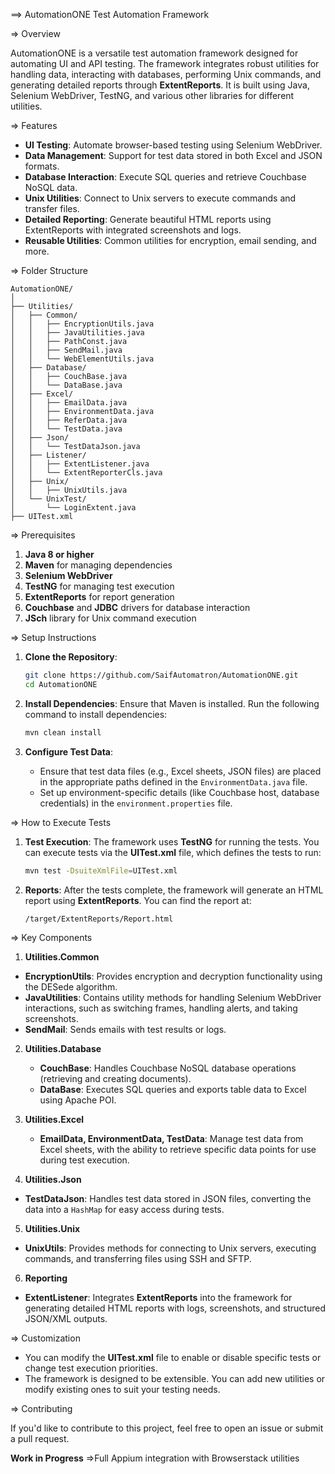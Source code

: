 
==> AutomationONE Test Automation Framework

=> Overview

AutomationONE is a versatile test automation framework designed for automating UI and API testing. The framework integrates robust utilities for handling data, interacting with databases, performing Unix commands, and generating detailed reports through **ExtentReports**. It is built using Java, Selenium WebDriver, TestNG, and various other libraries for different utilities.

=> Features

- **UI Testing**: Automate browser-based testing using Selenium WebDriver.
- **Data Management**: Support for test data stored in both Excel and JSON formats.
- **Database Interaction**: Execute SQL queries and retrieve Couchbase NoSQL data.
- **Unix Utilities**: Connect to Unix servers to execute commands and transfer files.
- **Detailed Reporting**: Generate beautiful HTML reports using ExtentReports with integrated screenshots and logs.
- **Reusable Utilities**: Common utilities for encryption, email sending, and more.

=> Folder Structure

```
AutomationONE/
│
├── Utilities/
│   ├── Common/
│   │   ├── EncryptionUtils.java
│   │   ├── JavaUtilities.java
│   │   ├── PathConst.java
│   │   ├── SendMail.java
│   │   └── WebElementUtils.java
│   ├── Database/
│   │   ├── CouchBase.java
│   │   └── DataBase.java
│   ├── Excel/
│   │   ├── EmailData.java
│   │   ├── EnvironmentData.java
│   │   ├── ReferData.java
│   │   └── TestData.java
│   ├── Json/
│   │   └── TestDataJson.java
│   ├── Listener/
│   │   ├── ExtentListener.java
│   │   └── ExtentReporterCls.java
│   ├── Unix/
│   │   ├── UnixUtils.java
│   └── UnixTest/
│       └── LoginExtent.java
├── UITest.xml
```

=> Prerequisites

1. **Java 8 or higher**
2. **Maven** for managing dependencies
3. **Selenium WebDriver**
4. **TestNG** for managing test execution
5. **ExtentReports** for report generation
6. **Couchbase** and **JDBC** drivers for database interaction
7. **JSch** library for Unix command execution

=> Setup Instructions

1. **Clone the Repository**:
   ```bash
   git clone https://github.com/SaifAutomatron/AutomationONE.git
   cd AutomationONE
   ```

2. **Install Dependencies**:
   Ensure that Maven is installed. Run the following command to install dependencies:
   ```bash
   mvn clean install
   ```

3. **Configure Test Data**:
   - Ensure that test data files (e.g., Excel sheets, JSON files) are placed in the appropriate paths defined in the `EnvironmentData.java` file.
   - Set up environment-specific details (like Couchbase host, database credentials) in the `environment.properties` file.

=> How to Execute Tests

1. **Test Execution**:
   The framework uses **TestNG** for running the tests. You can execute tests via the **UITest.xml** file, which defines the tests to run:
   ```bash
   mvn test -DsuiteXmlFile=UITest.xml
   ```

2. **Reports**:
   After the tests complete, the framework will generate an HTML report using **ExtentReports**. You can find the report at:
   ```
   /target/ExtentReports/Report.html
   ```

=> Key Components

 1. **Utilities.Common**
   - **EncryptionUtils**: Provides encryption and decryption functionality using the DESede algorithm.
   - **JavaUtilities**: Contains utility methods for handling Selenium WebDriver interactions, such as switching frames, handling alerts, and taking screenshots.
   - **SendMail**: Sends emails with test results or logs.

2. **Utilities.Database**
   - **CouchBase**: Handles Couchbase NoSQL database operations (retrieving and creating documents).
   - **DataBase**: Executes SQL queries and exports table data to Excel using Apache POI.

3. **Utilities.Excel**
   - **EmailData, EnvironmentData, TestData**: Manage test data from Excel sheets, with the ability to retrieve specific data points for use during test execution.

 4. **Utilities.Json**
   - **TestDataJson**: Handles test data stored in JSON files, converting the data into a `HashMap` for easy access during tests.

 5. **Utilities.Unix**
   - **UnixUtils**: Provides methods for connecting to Unix servers, executing commands, and transferring files using SSH and SFTP.

 6. **Reporting**
   - **ExtentListener**: Integrates **ExtentReports** into the framework for generating detailed HTML reports with logs, screenshots, and structured JSON/XML outputs.

=> Customization

- You can modify the **UITest.xml** file to enable or disable specific tests or change test execution priorities.
- The framework is designed to be extensible. You can add new utilities or modify existing ones to suit your testing needs.

=> Contributing

If you'd like to contribute to this project, feel free to open an issue or submit a pull request.

**Work in Progress**
=>Full Appium integration with Browserstack utilities

